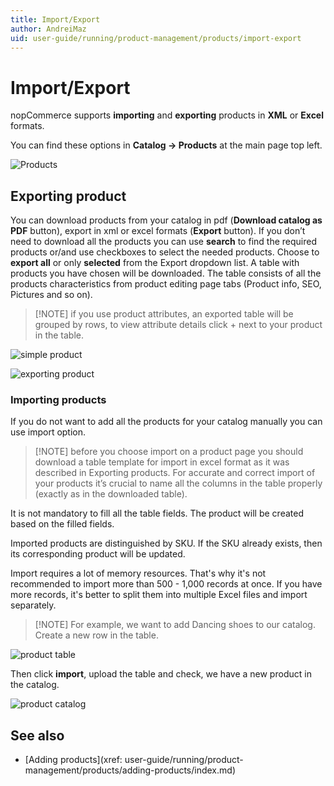 ```yaml
---
title: Import/Export
author: AndreiMaz
uid: user-guide/running/product-management/products/import-export
---
```


# Import/Export

nopCommerce supports **importing** and **exporting** products in **XML** or **Excel** formats.

You can find these options in **Catalog → Products** at the main page top left.

![Products](_static/import-export/products3.png)

## Exporting product

You can download products from your catalog in pdf (**Download catalog as PDF** button), export in xml or excel formats (**Export** button). If you don’t need to download all the products you can use **search** to find the required products or/and use checkboxes to select the needed products. Choose to **export all** or only **selected** from the Export dropdown list. A table with products you have chosen will be downloaded. The table consists of all the products characteristics from product editing page tabs (Product info, SEO, Pictures and so on).

> [!NOTE] if you use product attributes, an exported table will be grouped by rows, to view attribute details click + next to your product in the table.

![simple product](_static/import-export/simple_product.png)

![exporting product](_static/import-export/exporting_product.png)

### Importing products

If you do not want to add all the products for your catalog manually you can use import option.

> [!NOTE] before you choose import on a product page you should download a table template for import in excel format as it was described in Exporting products. For accurate and correct import of your products it’s crucial to name all the columns in the table properly (exactly as in the downloaded table).

It is not mandatory to fill all the table fields. The product will be created based on the filled fields.

Imported products are distinguished by SKU. If the SKU already exists, then its corresponding product will be updated.

Import requires a lot of memory resources. That's why it's not recommended to import more than 500 - 1,000 records at once. If you have more records, it's better to split them into multiple Excel files and import separately.

> [!NOTE] For example, we want to add Dancing shoes to our catalog. Create a new row in the table.

![product table](_static/import-export/product_table.png)

Then click **import**, upload the table and check, we have a new product in the catalog.

![product catalog](_static/import-export/product_catalog.png)

## See also

* [Adding products](xref: user-guide/running/product-management/products/adding-products/index.md)